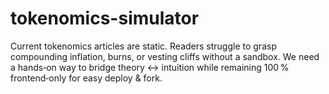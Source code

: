 # tokenomics-simulator


Current tokenomics articles are static. Readers struggle to grasp compounding inflation, burns, or vesting cliffs without a sandbox. We need a hands‑on way to bridge theory ↔ intuition while remaining 100 % frontend‑only for easy deploy & fork.